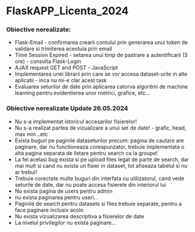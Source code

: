 ﻿# FlaskAPP_Licenta_2024

### Obiective nerealizate:
* Flask-Email - confirmarea crearii contului prin generarea unui token de validare si trimiterea acestuia prin email
* Time Session Expired - setarea unui timp de pastrare a autentificarii (3 ore) - consulta Flask-Login
* AJAX request GET and POST - JavaScript
* Implementarea unei librarii prin care se vor accesa dataset-urile in alte aplicatii - inca nu mi-e clar acest task
* Evaluarea seturilor de date prin aplicarea catorva algoritmi de machine learning pentru evidentierea unor metrici, grafice, etc...
### Obiective nerealizate Update 26.05.2024
* Nu s-a implementat istoricul accesarilor fisierelor!
* Nu s-a realizat partea de vizualizare a unui set de date! - grafic, head, max min...etc
* Exista buguri pe paginile dataseturilor precum: pagina de cautare are paginare, dar nu functioneaza corespunzator, trebuie implementata o alta pagina separata de listare pentru search ca la groupe!
* La fel acelasi bug exista si pe upload files legat de parte de search, dar mai mult si cand nu exista un fisier in dataset, tot afiseaza tabelul si nu ar trebui!
* Trebuie corectate multe buguri din interfata cu utilizatorul, cand vede seturile de date, dar nu poate accesa fisierele din interiorul lui
* Nu exista pagina de users pentru admin
* nu exista paginarea pentru useri...
* Paginile de search pentru datasets si files trebuie separate, pentru a face paginare inclusiv acolo
* Nu exista vizualizarea descriptiva a fisierelor de date
* La nivelul privilegilor nu exista paginare...
